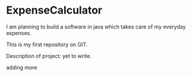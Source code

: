 # ExpenseCalculator

I am planning to build a software in java which takes care of my everyday expenses.

This is my first repository on GIT.

Description of project:
yet to write.


adding more
